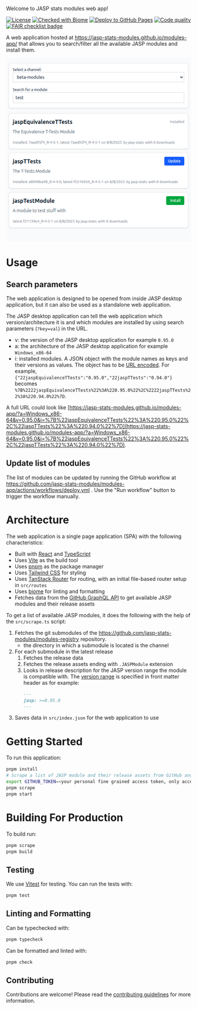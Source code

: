 Welcome to JASP stats modules web app!

[![License](https://img.shields.io/badge/License-Apache_2.0-blue.svg)](https://opensource.org/licenses/Apache-2.0)
[![Checked with Biome](https://img.shields.io/badge/Checked_with-Biome-60a5fa?style=flat&logo=biome)](https://biomejs.dev)
[![Deploy to GitHub Pages](https://github.com/jasp-stats-modules/modules-app/actions/workflows/deploy.yml/badge.svg)](https://github.com/jasp-stats-modules/modules-app/actions/workflows/deploy.yml)
[![Code quality](https://github.com/jasp-stats-modules/modules-app/actions/workflows/quality.yml/badge.svg)](https://github.com/jasp-stats-modules/modules-app/actions/workflows/quality.yml)
[![FAIR checklist badge](https://fairsoftwarechecklist.net/badge.svg)](https://fairsoftwarechecklist.net/v0.2?f=31&a=32113&i=22300&r=113)


A web application hosted at https://jasp-stats-modules.github.io/modules-app/ that allows you to search/filter all the available JASP modules and install them.

[![Screenshot of the app](screenshot.png)](screenshot.png)

# Usage

## Search parameters

The web application is designed to be opened from inside JASP desktop application, but it can also be used as a standalone web application.

The JASP desktop application can tell the web application which version/architecture it is and which modules are installed by using search parameters (`?key=val`) in the URL.

- v: the version of the JASP desktop application for example `0.95.0`
- a: the architecture of the JASP desktop application for example `Windows_x86-64`
- i: installed modules. A JSON object with the module names as keys and their versions as values. The object has to be [URL encoded](https://developer.mozilla.org/en-US/docs/Web/JavaScript/Reference/Global_Objects/encodeURIComponent). For example, `{"22jaspEquivalenceTTests":"0.95.0","22jaspTTests":"0.94.0"}` becomes `%7B%2222jaspEquivalenceTTests%22%3A%220.95.0%22%2C%2222jaspTTests%22%3A%220.94.0%22%7D`.

A full URL could look like [https://jasp-stats-modules.github.io/modules-app/?a=Windows_x86-64&v=0.95.0&i=%7B%22jaspEquivalenceTTests%22%3A%220.95.0%22%2C%22jaspTTests%22%3A%220.94.0%22%7D](https://jasp-stats-modules.github.io/modules-app/?a=Windows_x86-64&v=0.95.0&i=%7B%22jaspEquivalenceTTests%22%3A%220.95.0%22%2C%22jaspTTests%22%3A%220.94.0%22%7D).

## Update list of modules

The list of modules can be updated by running the GitHub workflow at https://github.com/jasp-stats-modules/modules-app/actions/workflows/deploy.yml .
Use the "Run workflow" button to trigger the workflow manually.

# Architecture

The web application is a single page application (SPA) with the following characteristics:

- Built with [React](https://reactjs.org/) and [TypeScript](https://www.typescriptlang.org/)
- Uses [Vite](https://vitejs.dev/) as the build tool
- Uses [pnpm](https://pnpm.io/) as the package manager
- Uses [Tailwind CSS](https://tailwindcss.com/) for styling
- Uses [TanStack Router](https://tanstack.com/router) for routing, with an initial file-based router setup in `src/routes`
- Uses [biome](https://biomejs.dev/) for linting and formatting
- Fetches data from the [GitHub GraphQL API](https://docs.github.com/en/graphql) to get available JASP modules and their release assets

To get a list of available JASP modules, it does the following with the help of the `src/scrape.ts` script:

1. Fetches the git submodules of the https://github.com/jasp-stats-modules/modules-registry repository.
   - the directory in which a submodule is located is the channel
2. For each submodule in the latest release
   1. Fetches the release data
   2. Fetches the release assets ending with `.JASPModule` extension
   3. Looks in release description for the JASP version range the module is compatible with. The [version range](https://semver.npmjs.com/) is specified in front matter header as for example:
      ```markdown
      ---
      jasp: >=0.95.0
      ---
      ```
3. Saves data in `src/index.json` for the web application to use

# Getting Started

To run this application:

```bash
pnpm install
# Scrape a list of JASP module and their release assets from GitHub and save as src/index.json
export GITHUB_TOKEN=<your personal fine grained access token, only access to public repositories is needed and no other permissions>
pnpm scrape
pnpm start  
```

# Building For Production

To build run:

```bash
pnpm scrape
pnpm build
```

## Testing

We use [Vitest](https://vitest.dev/) for testing. You can run the tests with:

```bash
pnpm test
```

## Linting and Formatting

Can be typechecked with:

```bash
pnpm typecheck
```

Can be formatted and linted with:

```bash
pnpm check
```

## Contributing

Contributions are welcome! Please read the [contributing guidelines](CONTRIBUTING.md) for more information.
